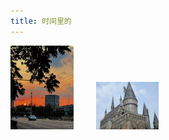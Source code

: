 ```yaml
---
title: 时间里的
---
```


<left>
  <img src="./1.jpg" width="20%" />
     &emsp;&emsp;
  <img src="./2.jpg" width="20%" />
</left>
